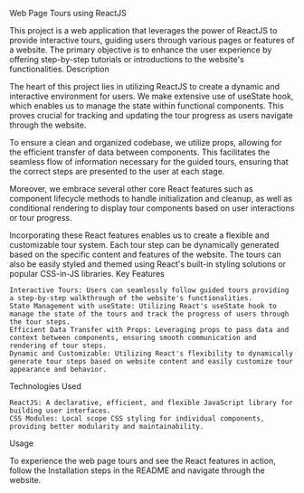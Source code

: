 Web Page Tours using ReactJS

This project is a web application that leverages the power of ReactJS to provide interactive tours, guiding users through various pages or features of a website. The primary objective is to enhance the user experience by offering step-by-step tutorials or introductions to the website's functionalities.
Description

The heart of this project lies in utilizing ReactJS to create a dynamic and interactive environment for users. We make extensive use of useState hook, which enables us to manage the state within functional components. This proves crucial for tracking and updating the tour progress as users navigate through the website.

To ensure a clean and organized codebase, we utilize props, allowing for the efficient transfer of data between components. This facilitates the seamless flow of information necessary for the guided tours, ensuring that the correct steps are presented to the user at each stage.

Moreover, we embrace several other core React features such as component lifecycle methods to handle initialization and cleanup, as well as conditional rendering to display tour components based on user interactions or tour progress.

Incorporating these React features enables us to create a flexible and customizable tour system. Each tour step can be dynamically generated based on the specific content and features of the website. The tours can also be easily styled and themed using React's built-in styling solutions or popular CSS-in-JS libraries.
Key Features

    Interactive Tours: Users can seamlessly follow guided tours providing a step-by-step walkthrough of the website's functionalities.
    State Management with useState: Utilizing React's useState hook to manage the state of the tours and track the progress of users through the tour steps.
    Efficient Data Transfer with Props: Leveraging props to pass data and context between components, ensuring smooth communication and rendering of tour steps.
    Dynamic and Customizable: Utilizing React's flexibility to dynamically generate tour steps based on website content and easily customize tour appearance and behavior.

Technologies Used

    ReactJS: A declarative, efficient, and flexible JavaScript library for building user interfaces.
    CSS Modules: Local scope CSS styling for individual components, providing better modularity and maintainability.

Usage

To experience the web page tours and see the React features in action, follow the Installation steps in the README and navigate through the website.
